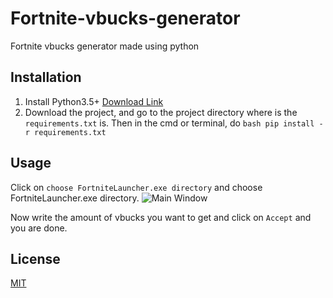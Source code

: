 # Fortnite-vbucks-generator
Fortnite vbucks generator made using python

## Installation
1. Install Python3.5+ [Download Link](https://www.python.org/)
2. Download the project, and go to the project directory where is the ```requirements.txt``` is. Then in the cmd or terminal, do ```bash
pip install -r requirements.txt```

## Usage
Click on ```choose FortniteLauncher.exe directory``` and choose FortniteLauncher.exe directory.
![Main Window](https://user-images.githubusercontent.com/61344888/124922950-a94ec400-e002-11eb-8f4f-93491f9e1a83.png)

Now write the amount of vbucks you want to get and click on ```Accept``` and you are done.

## License
[MIT](https://choosealicense.com/licenses/mit/)
